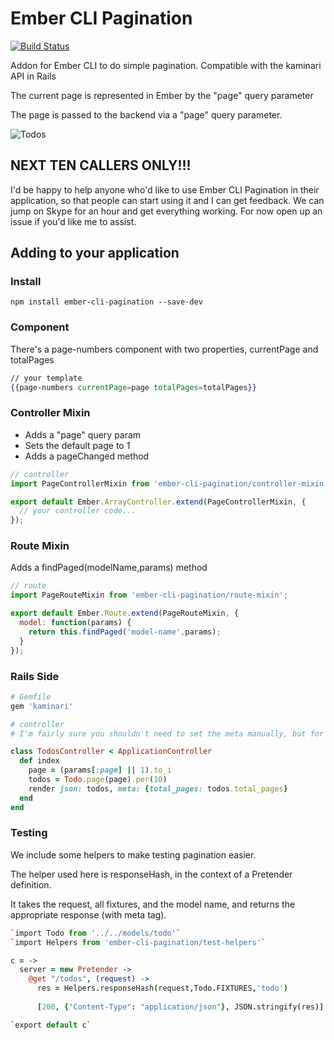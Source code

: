 # Ember CLI Pagination

[![Build Status](https://travis-ci.org/mharris717/ember-cli-pagination.svg?branch=master)](https://travis-ci.org/mharris717/ember-cli-pagination)

Addon for Ember CLI to do simple pagination. Compatible with the kaminari API in Rails

The current page is represented in Ember by the "page" query parameter

The page is passed to the backend via a "page" query parameter.

![Todos](https://raw.githubusercontent.com/mharris717/ember-cli-pagination/master/screenshots/todos.png)

## NEXT TEN CALLERS ONLY!!!

I'd be happy to help anyone who'd like to use Ember CLI Pagination in their application, so that people can start using it and I can get feedback. We can jump on Skype for an hour and get everything working. For now open up an issue if you'd like me to assist. 

## Adding to your application

### Install

```
npm install ember-cli-pagination --save-dev
```

### Component

There's a page-numbers component with two properties, currentPage and totalPages

```handlebars
// your template
{{page-numbers currentPage=page totalPages=totalPages}}
```

### Controller Mixin

* Adds a "page" query param
* Sets the default page to 1
* Adds a pageChanged method

```javascript
// controller
import PageControllerMixin from 'ember-cli-pagination/controller-mixin';

export default Ember.ArrayController.extend(PageControllerMixin, {
  // your controller code...
});
```

### Route Mixin

Adds a findPaged(modelName,params) method
```javascript
// route
import PageRouteMixin from 'ember-cli-pagination/route-mixin';

export default Ember.Route.extend(PageRouteMixin, {
  model: function(params) {
    return this.findPaged('model-name',params);
  }
});
```

### Rails Side

```ruby
# Gemfile
gem 'kaminari'
```

```ruby
# controller
# I'm fairly sure you shouldn't need to set the meta manually, but for now that's what I'm doing.

class TodosController < ApplicationController
  def index
    page = (params[:page] || 1).to_i
    todos = Todo.page(page).per(10)
    render json: todos, meta: {total_pages: todos.total_pages}
  end
end
```


### Testing

We include some helpers to make testing pagination easier. 

The helper used here is responseHash, in the context of a Pretender definition.

It takes the request, all fixtures, and the model name, and returns the appropriate response (with meta tag).

```coffeescript
`import Todo from '../../models/todo'`
`import Helpers from 'ember-cli-pagination/test-helpers'`

c = ->
  server = new Pretender ->
    @get "/todos", (request) ->
      res = Helpers.responseHash(request,Todo.FIXTURES,'todo')
      
      [200, {"Content-Type": "application/json"}, JSON.stringify(res)]

`export default c`
```
